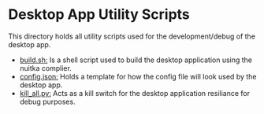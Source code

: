 # Desktop App Utility Scripts
This directory holds all utility scripts used for the development/debug of the desktop app.

* [build.sh:](/desktop-application/scripts/build.sh) Is a shell script used to build the desktop application using the nuitka complier.
* [config.json:](/desktop-application/scripts/config.json) Holds a template for how the config file will look used by the desktop app.
* [kill_all.py:](/desktop-application/scripts/kill_all.py) Acts as a kill switch for the desktop application resiliance for debug purposes.